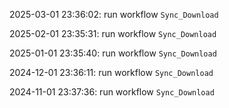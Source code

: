 2025-03-01 23:36:02: run workflow `Sync_Download` 

2025-02-01 23:35:31: run workflow `Sync_Download` 

2025-01-01 23:35:40: run workflow `Sync_Download` 

2024-12-01 23:36:11: run workflow `Sync_Download` 

2024-11-01 23:37:36: run workflow `Sync_Download` 


